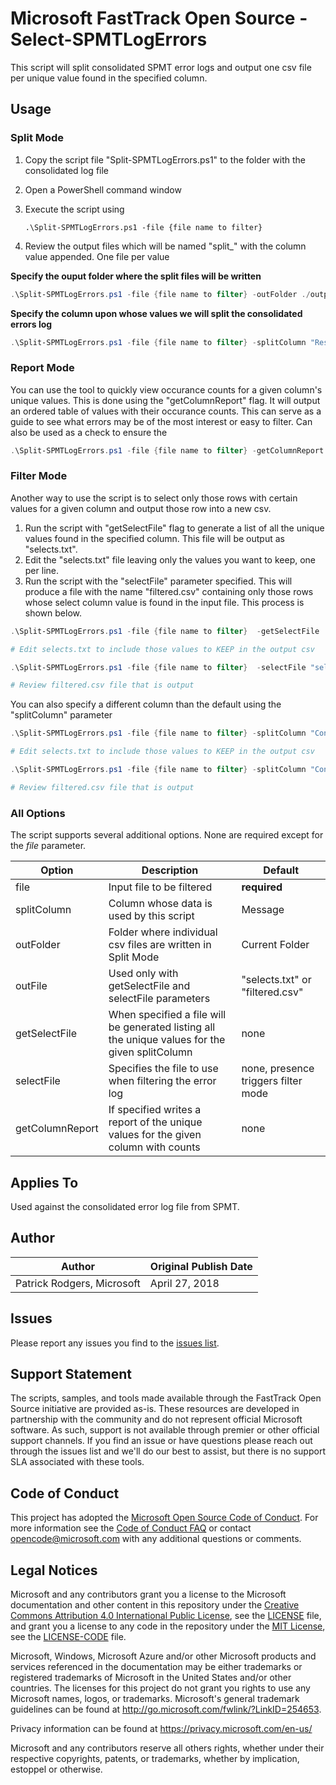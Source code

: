 # Microsoft FastTrack Open Source - Select-SPMTLogErrors

This script will split consolidated SPMT error logs and output one csv file per unique value found in the specified column.

## Usage

### Split Mode

1. Copy the script file "Split-SPMTLogErrors.ps1" to the folder with the consolidated log file
2. Open a PowerShell command window
3. Execute the script using

     `.\Split-SPMTLogErrors.ps1 -file {file name to filter}`

4. Review the output files which will be named "split_" with the column value appended. One file per value

**Specify the ouput folder where the split files will be written**

```PowerShell
.\Split-SPMTLogErrors.ps1 -file {file name to filter} -outFolder ./output
```

**Specify the column upon whose values we will split the consolidated errors log**

```PowerShell
.\Split-SPMTLogErrors.ps1 -file {file name to filter} -splitColumn "Result Category"
```

### Report Mode

You can use the tool to quickly view occurance counts for a given column's unique values. This is done using the "getColumnReport" flag. It will output an ordered table of values with their occurance counts. This can serve as a guide to see what errors may be of the most interest or easy to filter. Can also be used as a check to ensure the 

```PowerShell
.\Split-SPMTLogErrors.ps1 -file {file name to filter} -getColumnReport
```

### Filter Mode

Another way to use the script is to select only those rows with certain values for a given column and output those row into a new csv. 

1. Run the script with "getSelectFile" flag to generate a list of all the unique values found in the specified column. This file will be output as "selects.txt". 
2. Edit the "selects.txt" file leaving only the values you want to keep, one per line. 
3. Run the script with the "selectFile" parameter specified. This will produce a file with the name "filtered.csv" containing only those rows whose select column value is found in the input file. This process is shown below.

```PowerShell
.\Split-SPMTLogErrors.ps1 -file {file name to filter}  -getSelectFile

# Edit selects.txt to include those values to KEEP in the output csv

.\Split-SPMTLogErrors.ps1 -file {file name to filter}  -selectFile "selects.txt"

# Review filtered.csv file that is output
```
You can also specify a different column than the default using the "splitColumn" parameter

```PowerShell
.\Split-SPMTLogErrors.ps1 -file {file name to filter} -splitColumn "Content Type" -getSelectFile

# Edit selects.txt to include those values to KEEP in the output csv

.\Split-SPMTLogErrors.ps1 -file {file name to filter} -splitColumn "Content Type" -selectFile "selects.txt"

# Review filtered.csv file that is output
```

### All Options

The script supports several additional options. None are required except for the _file_ parameter.

|Option|Description|Default
|----|--------------------------|--------------------------
|file|Input file to be filtered|**required**
|splitColumn|Column whose data is used by this script|Message
|outFolder|Folder where individual csv files are written in Split Mode|Current Folder
|outFile|Used only with getSelectFile and selectFile parameters|"selects.txt" or "filtered.csv"
|getSelectFile|When specified a file will be generated listing all the unique values for the given splitColumn|none
|selectFile|Specifies the file to use when filtering the error log|none, presence triggers filter mode
|getColumnReport|If specified writes a report of the unique values for the given column with counts|none


## Applies To

Used against the consolidated error log file from SPMT.

## Author

|Author|Original Publish Date
|----|--------------------------
|Patrick Rodgers, Microsoft|April 27, 2018|

## Issues

Please report any issues you find to the [issues list](../../../../issues).

## Support Statement

The scripts, samples, and tools made available through the FastTrack Open Source initiative are provided as-is. These resources are developed in partnership with the community and do not represent official Microsoft software. As such, support is not available through premier or other official support channels. If you find an issue or have questions please reach out through the issues list and we'll do our best to assist, but there is no support SLA associated with these tools.

## Code of Conduct

This project has adopted the [Microsoft Open Source Code of Conduct](https://opensource.microsoft.com/codeofconduct/).
For more information see the [Code of Conduct FAQ](https://opensource.microsoft.com/codeofconduct/faq/) or
contact [opencode@microsoft.com](mailto:opencode@microsoft.com) with any additional questions or comments.

## Legal Notices

Microsoft and any contributors grant you a license to the Microsoft documentation and other content
in this repository under the [Creative Commons Attribution 4.0 International Public License](https://creativecommons.org/licenses/by/4.0/legalcode),
see the [LICENSE](https://github.com/Microsoft/FastTrack/blob/master/LICENSE) file, and grant you a license to any code in the repository under the [MIT License](https://opensource.org/licenses/MIT), see the
[LICENSE-CODE](https://github.com/Microsoft/FastTrack/blob/master/LICENSE-CODE) file.

Microsoft, Windows, Microsoft Azure and/or other Microsoft products and services referenced in the documentation
may be either trademarks or registered trademarks of Microsoft in the United States and/or other countries.
The licenses for this project do not grant you rights to use any Microsoft names, logos, or trademarks.
Microsoft's general trademark guidelines can be found at http://go.microsoft.com/fwlink/?LinkID=254653.

Privacy information can be found at https://privacy.microsoft.com/en-us/

Microsoft and any contributors reserve all others rights, whether under their respective copyrights, patents,
or trademarks, whether by implication, estoppel or otherwise.
